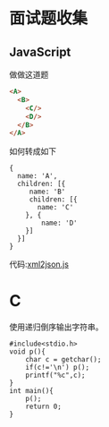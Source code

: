 # 面试题收集

## JavaScript
做做这道题  
```html
<A>  
  <B>  
    <C/>  
    <D/>  
  </B>  
</A>  
```
如何转成如下  
```
{  
  name: 'A',  
  children: [{  
     name: 'B'  
     children: [{  
       name: 'C'  
    }, {  
        name: 'D'  
    }]  
  }]  
}  
``` 

代码:[xml2json.js](src/wang/relish/xml2json.js)

# C
使用递归倒序输出字符串。
```
#include<stdio.h>
void p(){
	char c = getchar();
	if(c!='\n')	p();
	printf("%c",c);
}
int main(){
	p();
	return 0;
}
```

